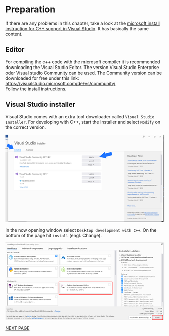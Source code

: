 # Preparation
If there are any problems in this chapter, take a look at the [microsoft install instruction for C++ support in Visual Studio](https://docs.microsoft.com/en-us/cpp/build/vscpp-step-0-installation?view=vs-2019).
It has basically the same content.
## Editor
For compiling the c++ code with the microsoft compiler it is recommended downloading the Visual Studio Editor.
 The version Visual Studio Enterprise oder Visual studio Community can be used.
 The Community version can be downloaded for free under this link: https://visualstudio.microsoft.com/de/vs/community/  
 Follow the install instructions.

## Visual Studio installer
Visual Studio comes with an extra tool downloader called `Visual Studio Installer`.
For developing with C++, start the Installer and select ``Modify`` on the correct version.

![](screenshots/vs_installer_overview_en.png)

In the now opening window select ``Desktop development with C++``. On the bottom of the page hit ``install`` (engl. Change).

![](improved_screenshots/vs_installer_add_components.png)


[NEXT PAGE](2_download_aml_engine.md)
